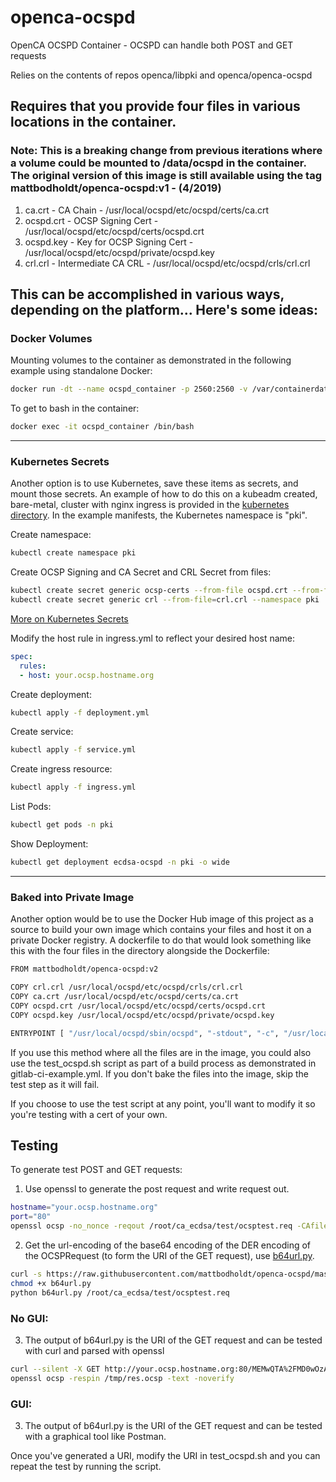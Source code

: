 # openca-ocspd

OpenCA OCSPD Container - OCSPD can handle both POST and GET requests

Relies on the contents of repos openca/libpki and openca/openca-ocspd

## Requires that you provide four files in various locations in the container.
### Note: This is a breaking change from previous iterations where a volume could be mounted to /data/ocspd in the container. The original version of this image is still available using the tag mattbodholdt/openca-ocspd:v1 - (4/2019)

  1. ca.crt - CA Chain - /usr/local/ocspd/etc/ocspd/certs/ca.crt
  2. ocspd.crt - OCSP Signing Cert - /usr/local/ocspd/etc/ocspd/certs/ocspd.crt
  3. ocspd.key - Key for OCSP Signing Cert - /usr/local/ocspd/etc/ocspd/private/ocspd.key
  4. crl.crl - Intermediate CA CRL - /usr/local/ocspd/etc/ocspd/crls/crl.crl

This can be accomplished in various ways, depending on the platform... Here's some ideas:
---
### Docker Volumes
Mounting volumes to the container as demonstrated in the following example using standalone Docker:
```bash
docker run -dt --name ocspd_container -p 2560:2560 -v /var/containerdata/ocspd_ecdsa/ca.crt:/usr/local/ocspd/etc/ocspd/certs/ca.crt -v /var/containerdata/ocspd_ecdsa/ocspd.crt:/usr/local/ocspd/etc/ocspd/certs/ocspd.crt -v /var/containerdata/ocspd_ecdsa/ocspd.key:/usr/local/ocspd/etc/ocspd/private/ocspd.key -v /var/containerdata/ocspd_ecdsa/crl.crl:/usr/local/ocspd/etc/ocspd/crls/crl.crl mattbodholdt/openca-ocspd:v2
```
To get to bash in the container:
```bash
docker exec -it ocspd_container /bin/bash
```
---
### Kubernetes Secrets
Another option is to use Kubernetes, save these items as secrets, and mount those secrets.  An example of how to do this on a kubeadm created, bare-metal, cluster with nginx ingress is provided in the [kubernetes directory](https://github.com/mattbodholdt/openca-ocspd/tree/master/kubernetes).  In the example manifests, the Kubernetes namespace is "pki".

Create namespace:
```bash
kubectl create namespace pki
```
Create OCSP Signing and CA Secret and CRL Secret from files:
```bash
kubectl create secret generic ocsp-certs --from-file ocspd.crt --from-file=ca.crt --from-file ocspd.key --namespace pki
kubectl create secret generic crl --from-file=crl.crl --namespace pki
```
[More on Kubernetes Secrets](https://kubernetes.io/docs/concepts/configuration/secret/)

Modify the host rule in ingress.yml to reflect your desired host name:
```yaml
spec:
  rules:
  - host: your.ocsp.hostname.org
```

Create deployment:
```bash
kubectl apply -f deployment.yml
```
Create service:
```bash
kubectl apply -f service.yml
```
Create ingress resource:
```bash
kubectl apply -f ingress.yml
```
List Pods:
```bash
kubectl get pods -n pki
```
Show Deployment:
```bash
kubectl get deployment ecdsa-ocspd -n pki -o wide
```
---
### Baked into Private Image
Another option would be to use the Docker Hub image of this project as a source to build your own image which contains your files and host it on a private Docker registry.  A dockerfile to do that would look something like this with the four files in the directory alongside the Dockerfile:

```bash
FROM mattbodholdt/openca-ocspd:v2

COPY crl.crl /usr/local/ocspd/etc/ocspd/crls/crl.crl
COPY ca.crt /usr/local/ocspd/etc/ocspd/certs/ca.crt
COPY ocspd.crt /usr/local/ocspd/etc/ocspd/certs/ocspd.crt
COPY ocspd.key /usr/local/ocspd/etc/ocspd/private/ocspd.key

ENTRYPOINT [ "/usr/local/ocspd/sbin/ocspd", "-stdout", "-c", "/usr/local/ocspd/etc/ocspd/ocspd.xml" ]
```
If you use this method where all the files are in the image, you could also use the test_ocspd.sh script as part of a build process as demonstrated in gitlab-ci-example.yml.  If you don't bake the files into the image, skip the test step as it will fail.

If you choose to use the test script at any point, you'll want to modify it so you're testing with a cert of your own.

## Testing
To generate test POST and GET requests:
1. Use openssl to generate the post request and write request out.
```bash
hostname="your.ocsp.hostname.org"
port="80"
openssl ocsp -no_nonce -reqout /root/ca_ecdsa/test/ocsptest.req -CAfile /root/ca_ecdsa/intermediate/certs/ecdsa_ca_chain.pem -issuer /root/ca_ecdsa/intermediate/certs/int.ca.crt.pem -cert /root/ca_ecdsa/intermediate/certs/ocsp_test_cert.pem -url "http://${hostname}:${port}" -header "HOST" "${hostname}" -text
```
2. Get the url-encoding of the base64 encoding of the DER encoding of the OCSPRequest (to form the URI of the GET request), use [b64url.py](https://raw.githubusercontent.com/mattbodholdt/openca-ocspd/master/b64url.py).
```bash
curl -s https://raw.githubusercontent.com/mattbodholdt/openca-ocspd/master/b64url.py > b64url.py
chmod +x b64url.py
python b64url.py /root/ca_ecdsa/test/ocsptest.req
```
### No GUI:
3. The output of b64url.py is the URI of the GET request and can be tested with curl and parsed with openssl
```bash
curl --silent -X GET http://your.ocsp.hostname.org:80/MEMwQTA%2FMD0wOzAJBgUrDgMCGgUABBSU91ppgoiy3Huh6hMq%2BUZant%2BVmQQUWW0MZSCgXy8pidQyWYcLAW%2BCHmACAhAB > /tmp/res.ocsp
openssl ocsp -respin /tmp/res.ocsp -text -noverify
```
### GUI:
3. The output of b64url.py is the URI of the GET request and can be tested with a graphical tool like Postman.

Once you've generated a URI, modify the URI in test_ocspd.sh and you can repeat the test by running the script.
